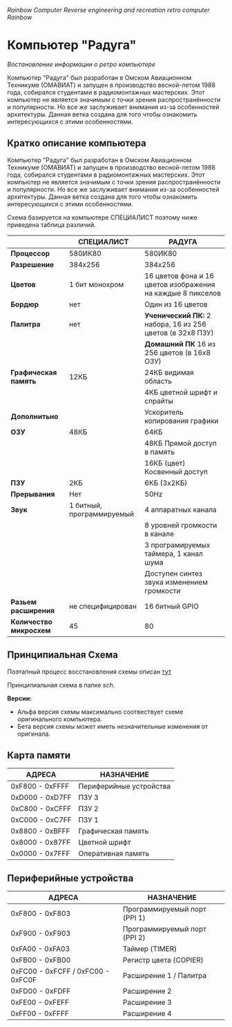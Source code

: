 _Rainbow Computer_ _Reverse engineering and recreation retro computer Rainbow_

#  Компьютер "Радуга" 
_Востановление информации о ретро компьютере_ 


Компьютер "Радуга" был разработан в Омском Авиационном Техникуме (ОМАВИАТ) и запущен в производство весной-летом 1988 года, собирался студентами в радиомонтажных мастерских. Этот компьютер не является значимым с точки зрения распространённости и популярности. Но все же заслуживает внимания из-за особенностей архитектуры. Данная ветка создана для того чтобы ознакомить интересующихся с этими особенностями.

## Кратко описание компьютера

Компьютер "Радуга" был разработан в Омском Авиационном Техникуме (ОМАВИАТ) и запущен в производство весной-летом 1988 года, собирался студентами в радиомонтажных мастерских. Этот компьютер не является значимым с точки зрения распространённости и популярности. Но все же заслуживает внимания из-за особенностей архитектуры. Данная ветка создана для того чтобы ознакомить интересующихся с этими особенностями.

Схема базируется на компьютере СПЕЦИАЛИСТ поэтому ниже приведена таблица различий. 

|                                  | СПЕЦИАЛИСТ                         | РАДУГА                           |
|---|---|---|
| **Процессор** | 580ИК80 | 580ИК80 |
| **Разрешение** | 384x256 | 384x256 |
| **Цветов** | 1 бит монохром | 16 цветов фона и 16 цветов изображения на каждые 8 пикселов | 
| **Бордюр** | нет | Один из 16 цветов | 
| **Палитра** | нет | **Ученический ПК:** 2 набора, 16 из 256 цветов (в 32x8 ПЗУ) |
|  | | **Домашний ПК** 16 из 256 цветов (в 16x8 ОЗУ) |
| **Графическая память** | 12КБ | 24КБ видимая область |
|  |  | 4КБ цветной шрифт и спрайты |
| **Дополнитьно**      |                            | Ускоритель копирования графики |
| **ОЗУ** | 48КБ | 64КБ |
|     |      | 48КБ Прямой доступ в память  |
|     |      | 16КБ (цвет) Косвенный доступ |
| **ПЗУ** | 2КБ | 6КБ (3x2КБ) |
| **Прерывания** | Нет | 50Hz |
| **Звук** | 1 битный, программируемый | 4 аппаратных канала |
|      |                           | 8 уровней громкости в канале |
|      |                           | 3 програмируемых таймера, 1 канал шума |
|      |                           | Доступен синтез звука изменением громкости |
| **Разьем расширения**      |  не специфицирован                          | 16 битный GPIO |
| **Количество микросхем** | 45 | 80 |

## Принципиальная Схема

Поэтапный процесс восстановления схемы описан [тут](storyboard/README.md)

Принципиальная схема в папке _sch_. 

**Версии:**

- Альфа версия схемы максимально соотвествует схеме оригинального компьютера. 
- Бета версия схемы может иметь незначительные изменения от оригинала.

## Карта памяти

| АДРЕСА | НАЗНАЧЕНИЕ |
|---|---|
| 0xF800 - 0xFFFF | Периферийные устройства |
| 0xD000 - 0xD7FF | ПЗУ 3 |
| 0xC800 - 0xCFFF | ПЗУ 2 |
| 0xC000 - 0xC7FF | ПЗУ 1 |
| 0x8800 - 0xBFFF | Графическая память |
| 0x8000 - 0x87FF | Цветной шрифт |
| 0x0000 - 0x7FFF | Оперативная память |

## Периферийные устройства

| АДРЕСА | НАЗНАЧЕНИЕ |
|---|---|
| 0xF800 - 0xF803 | Программируемый порт (PPI 1) |
| 0xF900 - 0xF903 | Программируемый порт (PPI 2) |
| 0xFA00 - 0xFA03 | Таймер (TIMER) |
| 0xFB00 - 0xFB00 | Регистр цвета (COPIER) |
| 0xFC00 - 0xFCFF / 0xFC00 - 0xFC0F | Расширение 1 / Палитра |
| 0xFD00 - 0xFDFF | Расширение 2 |
| 0xFE00 - 0xFEFF | Расширение 3 |
| 0xFF00 - 0xFFFF | Расширение 4 |
